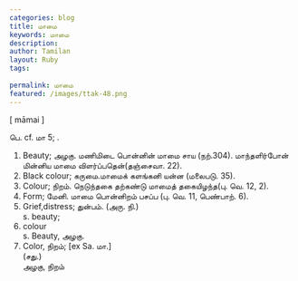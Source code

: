 ```yaml
---
categories: blog
title: மாமை
keywords: மாமை
description: 
author: Tamilan
layout: Ruby
tags: 
 
permalink: மாமை
featured: /images/ttak-48.png
---
```

  
[ māmai ]  
  
பெ. cf. மா 5; .   
1. Beauty; அழகு. மணிமிடை பொன்னின் மாமை சாய (நற்.304). மாந்தளிர்போன் மின்னிய மாமை விளர்ப்பதென்(தஞ்சைவா. 22).   
2. Black colour; கருமை.மாமைக் களங்கனி யன்ன (மலைபடு. 35).   
3. Colour; நிறம். நெடுந்தகை தற்கண்டு மாமைத் தகையிழந்த(பு. வெ. 12, 2).   
4. Form; மேனி. மாமை பொன்னிறம் பசப்ப (பு. வெ. 11, பெண்பாற். 6).   
5. Grief,distress; துன்பம். (அரு. நி.)  
s. beauty;   
2. colour  
s. Beauty, அழகு.   
2. Color, நிறம்; [ex Sa. மா.]  
(சது.)  
அழகு, நிறம்